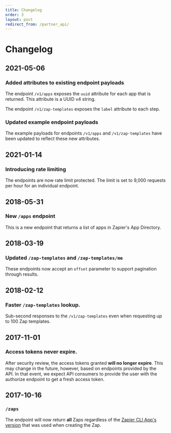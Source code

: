 ```yaml
---
title: Changelog
order: 3
layout: post
redirect_from: /partner_api/
---
```


# Changelog

## 2021-05-06

### Added attributes to existing endpoint payloads

The endpoint `/v1/apps` exposes the `uuid` attribute for each app that is returned. This attribute is a UUID v4 string.

The endpoint `/v1/zap-templates` exposes the `label` attribute to each step.

### Updated example endpoint payloads

The example payloads for endpoints `/v1/apps` and `/v1/zap-templates` have been updated to reflect these new attributes.

## 2021-01-14

### Introducing rate limiting

The endpoints are now rate limit protected. The limit is set to 9,000 requests per hour for an individual endpoint.

## 2018-05-31

### New `/apps` endpoint

This is a new endpoint that returns a list of apps in Zapier's App Directory.

## 2018-03-19

### Updated `/zap-templates` and `/zap-templates/me`

These endpoints now accept an `offset` parameter to support pagination through results.

## 2018-02-12

### Faster `/zap-templates` lookup.

Sub-second responses to the `/v1/zap-templates` even when requesting up to 100 Zap templates.

## 2017-11-01

### Access tokens never expire.

After security review, the access tokens granted **will no longer expire**. This may change in the future, however, based on endpoints provided by the API. In that event, we expect API consumers to provide the user with the authorize endpoint to get a fresh access token.

## 2017-10-16

###  `/zaps`

The endpoint will now return **all** Zaps regardless of the [Zapier CLI App's version](https://github.com/zapier/zapier-platform-cli) that was used when creating the Zap.
